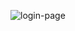 ![login-page](https://user-images.githubusercontent.com/80522648/174611662-19cce2fb-cf3c-4cb6-9356-28ba60803de5.png)
